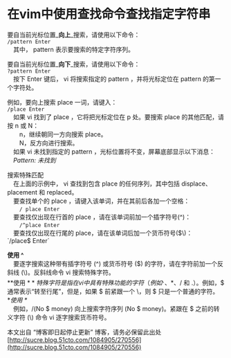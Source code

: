 # 在vim中使用查找命令查找指定字符串

要自当前光标位置_**向上**_搜索，请使用以下命令：  
`/pattern Enter`  
 其中， pattern 表示要搜索的特定字符序列。

要自当前光标位置_**向下**_搜索，请使用以下命令：  
`?pattern Enter`  
 按下 Enter 键后， vi 将搜索指定的 pattern ，并将光标定位在 pattern 的第一个字符处。

例如，要向上搜索 place 一词，请键入：  
`/place Enter`  
 如果 vi 找到了 place ，它将把光标定位在 p 处。要搜索 place 的其他匹配，请按 n 或 N：  
  n，继续朝同一方向搜索 place。  
  N，反方向进行搜索。  
 如果 vi 未找到指定的 pattern ，光标位置将不变，屏幕底部显示以下消息：  
 _Pattern: 未找到_

搜索特殊匹配  
 在上面的示例中， vi 查找到包含 place 的任何序列，其中包括 displace、placement 和 replaced。  
 要查找单个的 place ，请键入该单词，并在其前后各加一个空格：  
  `/ place Enter`  
 要查找仅出现在行首的 place ，请在该单词前加一个插字符号\(^\)：  
  `/^place Enter`  
 要查找仅出现在行尾的 place，请在该单词后加一个货币符号\($\)：  
  `/place$ Enter`

**使用 ^**  
 要逐字搜索这种带有插字符号 \(^\) 或货币符号 \($\) 的字符，请在字符前加一个反斜线 \(\\)。反斜线命令 vi 搜索特殊字符。  
**使用 $**  
 特殊字符是指在 vi 中具有特殊功能的字符（例如 ^、$、\*、/ 和 .）。例如，$ 通常表示“转至行尾”，但是，如果 $ 前紧跟一个 \，则 $ 只是一个普通的字符。  
**使用 \**  
 例如，/\(No \$ money\) 向上搜索字符序列 \(No $ money\)。紧跟在 $ 之前的转义字符 \(\\) 命令 vi 逐字搜索货币符号。

本文出自 “博客即日起停止更新” 博客，请务必保留此出处[http://sucre.blog.51cto.com/1084905/270556](http://sucre.blog.51cto.com/1084905/270556)

